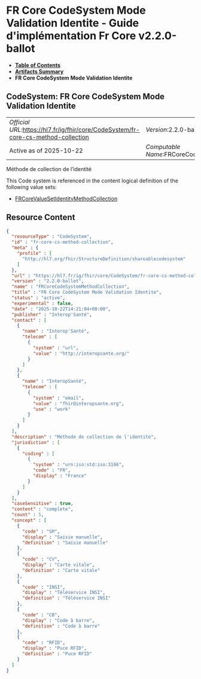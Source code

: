 # FR Core CodeSystem Mode Validation Identite - Guide d'implémentation Fr Core v2.2.0-ballot

* [**Table of Contents**](toc.md)
* [**Artifacts Summary**](artifacts.md)
* **FR Core CodeSystem Mode Validation Identite**

## CodeSystem: FR Core CodeSystem Mode Validation Identite 

| | |
| :--- | :--- |
| *Official URL*:https://hl7.fr/ig/fhir/core/CodeSystem/fr-core-cs-method-collection | *Version*:2.2.0-ballot |
| Active as of 2025-10-22 | *Computable Name*:FRCoreCodeSystemMethodCollection |

 
Méthode de collection de l’identité 

 This Code system is referenced in the content logical definition of the following value sets: 

* [FRCoreValueSetIdentityMethodCollection](ValueSet-fr-core-vs-identity-method-collection.md)



## Resource Content

```json
{
  "resourceType" : "CodeSystem",
  "id" : "fr-core-cs-method-collection",
  "meta" : {
    "profile" : [
      "http://hl7.org/fhir/StructureDefinition/shareablecodesystem"
    ]
  },
  "url" : "https://hl7.fr/ig/fhir/core/CodeSystem/fr-core-cs-method-collection",
  "version" : "2.2.0-ballot",
  "name" : "FRCoreCodeSystemMethodCollection",
  "title" : "FR Core CodeSystem Mode Validation Identite",
  "status" : "active",
  "experimental" : false,
  "date" : "2025-10-22T14:21:04+00:00",
  "publisher" : "Interop'Santé",
  "contact" : [
    {
      "name" : "Interop'Santé",
      "telecom" : [
        {
          "system" : "url",
          "value" : "http://interopsante.org/"
        }
      ]
    },
    {
      "name" : "InteropSanté",
      "telecom" : [
        {
          "system" : "email",
          "value" : "fhir@interopsante.org",
          "use" : "work"
        }
      ]
    }
  ],
  "description" : "Méthode de collection de l'identité",
  "jurisdiction" : [
    {
      "coding" : [
        {
          "system" : "urn:iso:std:iso:3166",
          "code" : "FR",
          "display" : "France"
        }
      ]
    }
  ],
  "caseSensitive" : true,
  "content" : "complete",
  "count" : 5,
  "concept" : [
    {
      "code" : "SM",
      "display" : "Saisie manuelle",
      "definition" : "Saisie manuelle"
    },
    {
      "code" : "CV",
      "display" : "Carte vitale",
      "definition" : "Carte vitale"
    },
    {
      "code" : "INSI",
      "display" : "Téléservice INSI",
      "definition" : "Téléservice INSI"
    },
    {
      "code" : "CB",
      "display" : "Code à barre",
      "definition" : "Code à barre"
    },
    {
      "code" : "RFID",
      "display" : "Puce RFID",
      "definition" : "Puce RFID"
    }
  ]
}

```
